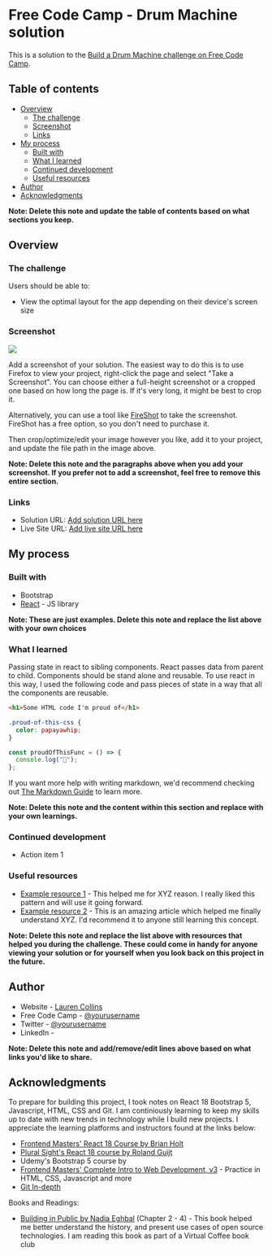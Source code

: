 # Free Code Camp - Drum Machine solution

This is a solution to the [Build a Drum Machine challenge on Free Code Camp](https://www.freecodecamp.org/learn/front-end-development-libraries/front-end-development-libraries-projects/build-a-drum-machine).

## Table of contents

- [Overview](#overview)
  - [The challenge](#the-challenge)
  - [Screenshot](#screenshot)
  - [Links](#links)
- [My process](#my-process)
  - [Built with](#built-with)
  - [What I learned](#what-i-learned)
  - [Continued development](#continued-development)
  - [Useful resources](#useful-resources)
- [Author](#author)
- [Acknowledgments](#acknowledgments)

**Note: Delete this note and update the table of contents based on what sections you keep.**

## Overview

### The challenge

Users should be able to:

- View the optimal layout for the app depending on their device's screen size

### Screenshot

![](./screenshot.jpg)

Add a screenshot of your solution. The easiest way to do this is to use Firefox to view your project, right-click the page and select "Take a Screenshot". You can choose either a full-height screenshot or a cropped one based on how long the page is. If it's very long, it might be best to crop it.

Alternatively, you can use a tool like [FireShot](https://getfireshot.com/) to take the screenshot. FireShot has a free option, so you don't need to purchase it.

Then crop/optimize/edit your image however you like, add it to your project, and update the file path in the image above.

**Note: Delete this note and the paragraphs above when you add your screenshot. If you prefer not to add a screenshot, feel free to remove this entire section.**

### Links

- Solution URL: [Add solution URL here](https://your-solution-url.com)
- Live Site URL: [Add live site URL here](https://your-live-site-url.com)

## My process

### Built with

- Bootstrap
- [React](https://reactjs.org/) - JS library

**Note: These are just examples. Delete this note and replace the list above with your own choices**

### What I learned

Passing state in react to sibling components. React passes data from parent to child. Components should be stand alone and reusable. To use react in this way, I used the following code and pass pieces of state in a way that all the components are reusable.

```html
<h1>Some HTML code I'm proud of</h1>
```

```css
.proud-of-this-css {
  color: papayawhip;
}
```

```jsx
const proudOfThisFunc = () => {
  console.log("🎉");
};
```

If you want more help with writing markdown, we'd recommend checking out [The Markdown Guide](https://www.markdownguide.org/) to learn more.

**Note: Delete this note and the content within this section and replace with your own learnings.**

### Continued development

- Action item 1

### Useful resources

- [Example resource 1](https://www.example.com) - This helped me for XYZ reason. I really liked this pattern and will use it going forward.
- [Example resource 2](https://www.example.com) - This is an amazing article which helped me finally understand XYZ. I'd recommend it to anyone still learning this concept.

**Note: Delete this note and replace the list above with resources that helped you during the challenge. These could come in handy for anyone viewing your solution or for yourself when you look back on this project in the future.**

## Author

- Website - [Lauren Collins](https://www.LaurenCollins.dev)
- Free Code Camp - [@yourusername](https://www.frontendmentor.io/profile/yourusername)
- Twitter - [@yourusername](https://www.twitter.com/yourusername)
- LinkedIn - []()

**Note: Delete this note and add/remove/edit lines above based on what links you'd like to share.**

## Acknowledgments

To prepare for building this project, I took notes on React 18 Bootstrap 5, Javascript, HTML, CSS and Git. I am continiously learning to keep my skills up to date with new trends in technology while I build new projects. I appreciate the learning platforms and instructors found at the links below:

- [Frontend Masters' React 18 Course by Brian Holt](https://frontendmasters.com/courses/complete-react-v8/)
- [Plural Sight's React 18 course by Roland Guijt](https://www.pluralsight.com/courses/react-18-fundamentals)
- Udemy's Bootstrap 5 course by
- [Frontend Masters' Complete Intro to Web Development, v3](https://frontendmasters.com/courses/web-development-v3/) - Practice in HTML, CSS, Javascript and more
- [Git In-depth](https://frontendmasters.com/courses/git-in-depth/)

Books and Readings:

- [Building in Public by Nadia Eghbal](https://www.audible.com/pd/Working-in-Public-Audiobook/B08KWQ1G7X?action_code=ASSGB149080119000H&share_location=pdp) (Chapter 2 - 4) - This book helped me better understand the history, and present use cases of open source technologies. I am reading this book as part of a Virtual Coffee book club
